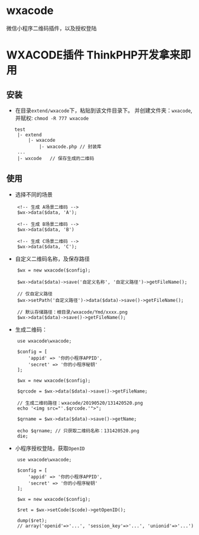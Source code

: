 # wxacode
微信小程序二维码插件，以及授权登陆

WXACODE插件 ThinkPHP开发拿来即用
===============

## 安装

* 在目录`extend/wxacode`下，粘贴到该文件目录下。 并创建文件夹：`wxacode`, 并赋权: `chmod -R 777 wxacode`
```
   test
    |- extend
        |- wxacode
            |- wxacode.php // 封装库
    ...
    |- wxcode   // 保存生成的二维码
```

## 使用

* 选择不同的场景
```
    <!-- 生成 A场景二维码 -->
    $wx->data($data, 'A');

    <!-- 生成 B场景二维码 -->
    $wx->data($data, 'B')

    <!-- 生成 C场景二维码 -->
    $wx->data($data, 'C');
```

* 自定义二维码名称，及保存路径
```
    $wx = new wxacode($config);

    $wx->data($data)->save('自定义名称', '自定义路径')->getFileName();

    // 仅自定义路径
    $wx->setPath('自定义路径')->data($data)->save()->getFileName();

    // 默认存储路径：根目录/wxacode/Ymd/xxxx.png
    $wx->data($data)->save()->getFileName();
```

* 生成二维码：
```
    use wxacode\wxacode;

    $config = [
        'appid' => '你的小程序APPID',
        'secret' => '你的小程序秘钥'
    ];

    $wx = new wxacode($config);

    $qrcode = $wx->data($data)->save()->getFileName;

    // 生成二维码路径：wxacode/20190520/131420520.png
    echo '<img src="'.$qrcode.'">";

    $qrname = $wx->data($data)->save()->getName;

    echo $qrname; // 只获取二维码名称：131420520.png
    die;

```

* 小程序授权登陆，获取`OpenID`
```
    use wxacode\wxacode;

    $config = [
        'appid' => '你的小程序APPID',
        'secret' => '你的小程序秘钥'
    ];

    $wx = new wxacode($config);

    $ret = $wx->setCode($code)->getOpenID();

    dump($ret);
    // array('openid'=>'...', 'session_key'=>'...', 'unionid'=>'...')
```
